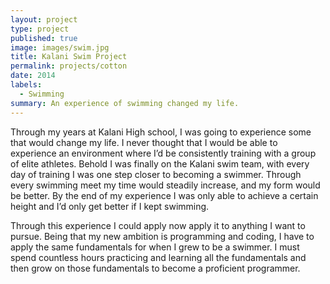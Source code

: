 ```yaml
---
layout: project
type: project
published: true
image: images/swim.jpg
title: Kalani Swim Project
permalink: projects/cotton
date: 2014
labels:
  - Swimming
summary: An experience of swimming changed my life.
---
```


Through my years at Kalani High school, I was going to experience some that would change my life. I never thought that I would be able to experience an environment where I’d be consistently training with a group of elite athletes.  Behold I was finally on the Kalani swim team, with every day of training I was one step closer to becoming a swimmer.  Through every swimming meet my time would steadily increase, and my form would be better.  By the end of my experience I was only able to achieve a certain height and I’d only get better if I kept swimming.  

Through this experience I could apply now apply it to anything I want to pursue. Being that my new ambition is programming and coding, I have to apply the same fundamentals for when I grew to be a swimmer. I must spend countless hours practicing and learning all the fundamentals and then grow on those fundamentals to become a proficient programmer. 
